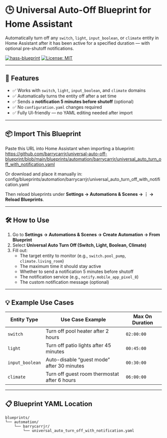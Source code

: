 # 🕒 Universal Auto-Off Blueprint for Home Assistant

Automatically turn off any `switch`, `light`, `input_boolean`, or `climate` entity in Home Assistant after it has been active for a specified duration — with optional pre-shutoff notifications.

[![hass-blueprint](https://img.shields.io/badge/Home%20Assistant-Blueprint-41BDF5?logo=home-assistant&logoColor=white)](https://www.home-assistant.io/docs/blueprint/)
[![License: MIT](https://img.shields.io/badge/License-MIT-blue.svg)](LICENSE)

---

## 🚀 Features

- ✅ Works with `switch`, `light`, `input_boolean`, and `climate` domains
- ✅ Automatically turns the entity off after a set time
- ✅ Sends a **notification 5 minutes before shutoff** (optional)
- ✅ No `configuration.yaml` changes required
- ✅ Fully UI-friendly — no YAML editing needed after import

---

## 📦 Import This Blueprint

Paste this URL into Home Assistant when importing a blueprint:
https://github.com/barrycarrjr/universal-auto-off-blueprint/blob/main/blueprints/automation/barrycarrjr/universal_auto_turn_off_with_notification.yaml

Or download and place it manually in:
config/blueprints/automation/barrycarrjr/universal_auto_turn_off_with_notification.yaml


Then reload blueprints under **Settings → Automations & Scenes → ⋮ → Reload Blueprints**.

---

## 🛠️ How to Use

1. Go to **Settings → Automations & Scenes → Create Automation → From Blueprint**
2. Select **Universal Auto Turn Off (Switch, Light, Boolean, Climate)**
3. Fill out:
   - The target entity to monitor (e.g., `switch.pool_pump`, `climate.living_room`)
   - The maximum time it should stay active
   - Whether to send a notification 5 minutes before shutoff
   - The notification service (e.g., `notify.mobile_app_pixel_8`)
   - The custom notification message (optional)

---

## 💡 Example Use Cases

| Entity Type      | Use Case Example                             | Max On Duration |
|------------------|----------------------------------------------|------------------|
| `switch`         | Turn off pool heater after 2 hours           | `02:00:00`       |
| `light`          | Turn off patio lights after 45 minutes       | `00:45:00`       |
| `input_boolean`  | Auto-disable “guest mode” after 30 minutes   | `00:30:00`       |
| `climate`        | Turn off guest room thermostat after 6 hours | `06:00:00`       |

---

## 📋 Blueprint YAML Location

```text
blueprints/
└── automation/
    └── barrycarrjr/
        └── universal_auto_turn_off_with_notification.yaml